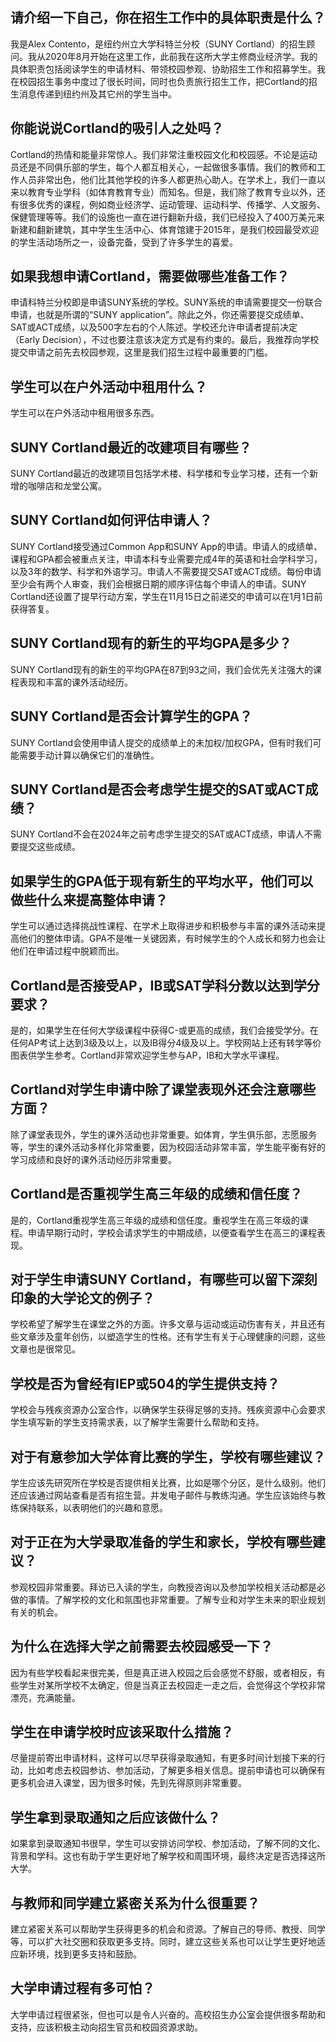 
## 请介绍一下自己，你在招生工作中的具体职责是什么？

我是Alex Contento，是纽约州立大学科特兰分校（SUNY Cortland）的招生顾问。我从2020年8月开始在这里工作，此前我在这所大学主修商业经济学。我的具体职责包括阅读学生的申请材料、带领校园参观、协助招生工作和招募学生。我在校园招生事务中度过了很长时间，同时也负责旅行招生工作，把Cortland的招生消息传递到纽约州及其它州的学生当中。

## 你能说说Cortland的吸引人之处吗？

Cortland的热情和能量非常惊人。我们非常注重校园文化和校园感。不论是运动员还是不同俱乐部的学生，每个人都互相关心，一起做很多事情。我们的教师和工作人员非常出色，他们比其他学校的许多人都更热心助人。在学术上，我们一直以来以教育专业学科（如体育教育专业）而知名。但是，我们除了教育专业以外，还有很多优秀的课程，例如商业经济学、运动管理、运动科学、传播学、人文服务、保健管理等等。我们的设施也一直在进行翻新升级，我们已经投入了400万美元来新建和翻新建筑，其中学生生活中心、体育馆建于2015年，是我们校园最受欢迎的学生活动场所之一，设备完备，受到了许多学生的喜爱。

## 如果我想申请Cortland，需要做哪些准备工作？

申请科特兰分校即是申请SUNY系统的学校。SUNY系统的申请需要提交一份联合申请，也就是所谓的“SUNY application”。除此之外，你还需要提交成绩单、SAT或ACT成绩，以及500字左右的个人陈述。学校还允许申请者提前决定（Early Decision），不过也要注意该决定方式是有约束的。最后，我推荐向学校提交申请之前先去校园参观，这里是我们招生过程中最重要的门槛。


## 学生可以在户外活动中租用什么？

学生可以在户外活动中租用很多东西。


## SUNY Cortland最近的改建项目有哪些？

SUNY Cortland最近的改建项目包括学术楼、科学楼和专业学习楼，还有一个新增的咖啡店和龙堂公寓。


## SUNY Cortland如何评估申请人？

SUNY Cortland接受通过Common App和SUNY App的申请。申请人的成绩单、课程和GPA都会被重点关注，申请本科专业需要完成4年的英语和社会学科学习，以及3年的数学、科学和外语学习。申请人不需要提交SAT或ACT成绩。每份申请至少会有两个人审查，我们会根据日期的顺序评估每个申请人的申请。SUNY Cortland还设置了提早行动方案，学生在11月15日之前递交的申请可以在1月1日前获得答复。


## SUNY Cortland现有的新生的平均GPA是多少？

SUNY Cortland现有的新生的平均GPA在87到93之间，我们会优先关注强大的课程表现和丰富的课外活动经历。


## SUNY Cortland是否会计算学生的GPA？

SUNY Cortland会使用申请人提交的成绩单上的未加权/加权GPA，但有时我们可能需要手动计算以确保它们的准确性。


## SUNY Cortland是否会考虑学生提交的SAT或ACT成绩？

SUNY Cortland不会在2024年之前考虑学生提交的SAT或ACT成绩，申请人不需要提交这些成绩。


## 如果学生的GPA低于现有新生的平均水平，他们可以做些什么来提高整体申请？

学生可以通过选择挑战性课程、在学术上取得进步和积极参与丰富的课外活动来提高他们的整体申请。GPA不是唯一关键因素，有时候学生的个人成长和努力也会让他们在申请过程中脱颖而出。


## Cortland是否接受AP，IB或SAT学科分数以达到学分要求？

是的，如果学生在任何大学级课程中获得C-或更高的成绩，我们会接受学分。在任何AP考试上达到3级及以上，以及IB得分4级及以上。学校网站上还有转学等价图表供学生参考。Cortland非常欢迎学生参与AP，IB和大学水平课程。


## Cortland对学生申请中除了课堂表现外还会注意哪些方面？

除了课堂表现外，学生的课外活动也非常重要。如体育，学生俱乐部，志愿服务等，学生的课外活动多样化非常重要，因为校园活动非常丰富，学生能平衡有好的学习成绩和良好的课外活动经历非常重要。


## Cortland是否重视学生高三年级的成绩和信任度？

是的，Cortland重视学生高三年级的成绩和信任度。重视学生在高三年级的课程。申请早期行动时，学校会请求学生的中期成绩，以便查看学生在高三的课程表现。


## 对于学生申请SUNY Cortland，有哪些可以留下深刻印象的大学论文的例子？

学校希望了解学生在课堂之外的方面。许多文章与运动或运动伤害有关，并且还有些文章涉及童年创伤，以塑造学生的性格。还有学生有关于心理健康的问题，这些文章也是很常见。


## 学校是否为曾经有IEP或504的学生提供支持？

学校会与残疾资源办公室合作，以确保学生获得足够的支持。残疾资源中心会要求学生填写新的学生支持需求表，以了解学生需要什么帮助和支持。


## 对于有意参加大学体育比赛的学生，学校有哪些建议？

学生应该先研究所在学校是否提供相关比赛，比如是哪个分区，是什么级别。他们还应该通过网站查看是否有招生营。并发电子邮件与教练沟通。学生应该始终与教练保持联系，以表明他们的兴趣和意愿。


## 对于正在为大学录取准备的学生和家长，学校有哪些建议？

参观校园非常重要。拜访已入读的学生，向教授咨询以及参加学校相关活动都是必做的事情。了解学校的文化和氛围也非常重要。了解专业和对学生未来的职业规划有关的机会。


## 为什么在选择大学之前需要去校园感受一下？

因为有些学校看起来很完美，但是真正进入校园之后会感觉不舒服，或者相反，有些学生对某所学校不太确定，但是当真正去校园走一走之后，会觉得这个学校非常漂亮，充满能量。

## 学生在申请学校时应该采取什么措施？

尽量提前寄出申请材料，这样可以尽早获得录取通知，有更多时间计划接下来的行动，比如考虑去校园参访、参加活动，了解更多相关信息。提前申请也可以确保有更多机会进入课堂，因为很多时候，先到先得原则非常重要。

## 学生拿到录取通知之后应该做什么？

如果拿到录取通知书很早，学生可以安排访问学校、参加活动，了解不同的文化、背景和学科。这也有助于学生更好地了解学校和周围环境，最终决定是否选择这所大学。

## 与教师和同学建立紧密关系为什么很重要？

建立紧密关系可以帮助学生获得更多的机会和资源。了解自己的导师、教授、同学等，可以扩大社交圈和获取更多支持。同时，建立这些关系也可以让学生更好地适应新环境，找到更多支持和鼓励。

## 大学申请过程有多可怕？

大学申请过程很紧张，但也可以是令人兴奋的。高校招生办公室会提供很多帮助和支持，应该积极主动向招生官员和校园资源求助。

